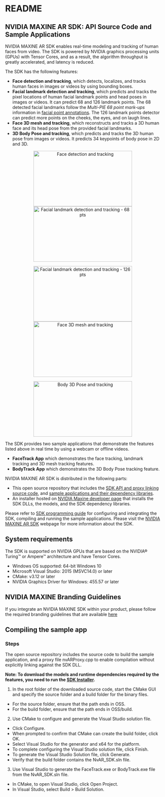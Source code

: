 # README
## NVIDIA MAXINE AR SDK: API Source Code and Sample Applications

NVIDIA MAXINE AR SDK enables real-time modeling and tracking of human faces from video. The SDK is powered by NVIDIA graphics processing units (GPUs) with Tensor Cores, and as a result, the algorithm throughput is greatly accelerated, and latency is reduced.

The SDK has the following features:

- **Face detection and tracking**, which detects, localizes, and tracks human faces in images or videos by using bounding boxes.
- **Facial landmark detection and tracking**, which predicts and tracks the pixel locations of human facial landmark points and head poses in images or videos. It can predict 68 and 126 landmark points. The 68 detected facial landmarks follow the _Multi-PIE 68 point mark-ups_ information in [facial point annotations](https://ibug.doc.ic.ac.uk/resources/facial-point-annotations/). The 126 landmark points detector can predict more points on the cheeks, the eyes, and on laugh lines.
- **Face 3D mesh and tracking**, which reconstructs and tracks a 3D human face and its head pose from the provided facial landmarks.
- **3D Body Pose and tracking**, which predicts and tracks the 3D human pose from images or videos. It predicts 34 keypoints of body pose in 2D and 3D.

<p align="center">
<img src="https://github.com/NVIDIA/MAXINE-AR-SDK/blob/master/resources/ar_001.png" alt="Face detection and tracking" width="320" height="180"/>
<img src="https://github.com/NVIDIA/MAXINE-AR-SDK/blob/master/resources/ar_002.png" alt="Facial landmark detection and tracking - 68 pts" width="320" height="180" />
</p><p align="center">
<img src="https://github.com/NVIDIA/MAXINE-AR-SDK/blob/master/resources/ar_003.png" alt="Facial landmark detection and tracking - 126 pts" width="320" height="180"/>
<img src="https://github.com/NVIDIA/MAXINE-AR-SDK/blob/master/resources/ar_004.png" alt="Face 3D mesh and tracking" width="320" height="180"/>
</p>
</p><p align="center">
<img src="https://github.com/NVIDIA/MAXINE-AR-SDK/blob/master/resources/ar_005.png" alt="Body 3D Pose and tracking" width="320" height="180"/>
</p>

The SDK provides two sample applications that demonstrate the features listed above in real time by using a webcam or offline videos.
- **FaceTrack App** which demonstrates the face tracking, landmark tracking and 3D mesh tracking features.
- **BodyTrack App** which demonstrates the 3D Body Pose tracking feature.

NVIDIA MAXINE AR SDK is distributed in the following parts:

- This open source repository that includes the [SDK API and proxy linking source code](https://github.com/NVIDIA/MAXINE-AR-SDK/tree/master/nvar), and [sample applications and their dependency libraries](https://github.com/NVIDIA/MAXINE-AR-SDK/tree/master/samples).
- An installer hosted on [NVIDIA Maxine developer page](https://www.nvidia.com/broadcast-sdk-resources) that installs the SDK DLLs, the models, and the SDK dependency libraries.

Please refer to [SDK programming guide](https://github.com/NVIDIA/MAXINE-AR-SDK/blob/master/docs/NVIDIA%20AR%20SDK%20Programming%20Guide.pdf) for configuring and integrating the SDK, compiling and running the sample applications. Please visit the [NVIDIA MAXINE AR SDK](https://developer.nvidia.com/maxine-getting-started) webpage for more information about the SDK.

## System requirements
The SDK is supported on NVIDIA GPUs that are based on the NVIDIA® Turing™ or Ampere™ architecture and have Tensor Cores.

* Windows OS supported: 64-bit Windows 10
* Microsoft Visual Studio: 2015 (MSVC14.0) or later
* CMake: v3.12 or later
* NVIDIA Graphics Driver for Windows: 455.57 or later

## NVIDIA MAXINE Branding Guidelines
If you integrate an NVIDIA MAXINE SDK within your product, please follow the required branding guidelines that are available [here](
https://www.nvidia.com/maxine-sdk-guidelines)

## Compiling the sample app

### Steps

The open source repository includes the source code to build the sample application, and a proxy file nvARProxy.cpp to enable compilation without explicitly linking against the SDK DLL.

**Note: To download the models and runtime dependencies required by the features, you need to run the [SDK Installer](https://www.nvidia.com/broadcast-sdk-resources).**

1.	In the root folder of the downloaded source code, start the CMake GUI and specify the source folder and a build folder for the binary files.
*	For the source folder, ensure that the path ends in OSS.
*	For the build folder, ensure that the path ends in OSS/build.
2.  Use CMake to configure and generate the Visual Studio solution file.
*	Click Configure.
*	When prompted to confirm that CMake can create the build folder, click OK.
*	Select Visual Studio for the generator and x64 for the platform.
*	To complete configuring the Visual Studio solution file, click Finish.
*	To generate the Visual Studio Solution file, click Generate.
*	Verify that the build folder contains the NvAR_SDK.sln file.
3.  Use Visual Studio to generate the FaceTrack.exe or BodyTrack.exe file from the NvAR_SDK.sln file.
*	In CMake, to open Visual Studio, click Open Project.
*	In Visual Studio, select Build > Build Solution.

